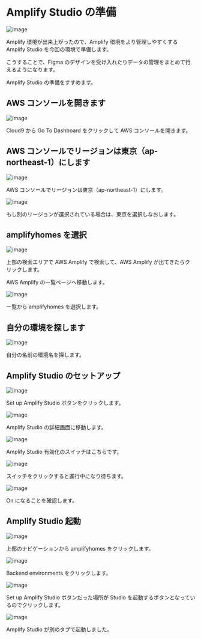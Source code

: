 # Amplify Studio の準備

![image](https://i.gyazo.com/7d45b57a880b6e745408ebf237fdad0c.png)

Amplify 環境が出来上がったので、Amplify 環境をより管理しやすくする Amplify Studio を今回の環境で準備します。

こうすることで、Figma のデザインを受け入れたりデータの管理をまとめて行えるようになります。

Amplify Studio の準備をすすめます。

## AWS コンソールを開きます

![image](https://i.gyazo.com/7134c13a498f34ea4a2e264965e7c2b7.png)

Cloud9 から Go To Dashboard をクリックして AWS コンソールを開きます。

## AWS コンソールでリージョンは東京（ap-northeast-1）にします

![image](https://i.gyazo.com/8cd57a12e35ea6eacafa2a283efee9b2.png)

AWS コンソールでリージョンは東京（ap-northeast-1）にします。

![image](https://i.gyazo.com/e20eaff92bf0f6609e322cdcff83b78b.png)

もし別のリージョンが選択されている場合は、東京を選択しなおします。

## amplifyhomes を選択

![image](https://i.gyazo.com/1b3d1ab7972a795c04efd18aa4ef6611.png)

上部の検索エリアで AWS Amplify で検索して、AWS Amplify が出てきたらクリックします。

AWS Amplify の一覧ページへ移動します。

![image](https://i.gyazo.com/895f542c07ca36bba8f8bb8490390f00.png)

一覧から amplifyhomes を選択します。

## 自分の環境を探します

![image](https://i.gyazo.com/4553d355fd1b0aad8095d74bbac42343.png)

自分の名前の環境名を探します。

## Amplify Studio のセットアップ

![image](https://i.gyazo.com/09f2198cd41ec642401e660239a2217b.png)

Set up Amplify Studio ボタンをクリックします。

![image](https://i.gyazo.com/da591673b02bb21e3df60a302dbc41d5.png)

Amplify Studio の詳細画面に移動します。

![image](https://i.gyazo.com/fa143ed10847d5ea78a7f0b634f72618.png)

Amplify Studio 有効化のスイッチはこちらです。

![image](https://i.gyazo.com/d5b28ca40072644f56bc7f93e60f55a1.png)

スイッチをクリックすると進行中になり待ちます。

![image](https://i.gyazo.com/4e236aa61352f51c02a88d1c1f18de2e.png)

On になることを確認します。

## Amplify Studio 起動

![image](https://i.gyazo.com/b367ac5e9ba1e89a32243bb61c9ddcd3.png)

上部のナビゲーションから amplifyhomes をクリックします。

![image](https://i.gyazo.com/d2d8f92d2bb407726d451d544e4c4659.png)

Backend environments をクリックします。

![image](https://i.gyazo.com/2424862d87f2f1b02fb3d813f6bc32b3.png)

Set up Amplify Studio ボタンだった場所が Studio を起動するボタンとなっているのでクリックします。

![image](https://i.gyazo.com/d6756b60f26be143efa9a42f161d22cd.png)

Amplify Studio が別のタブで起動しました。
